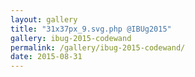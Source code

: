 ```yaml
---
layout: gallery
title: "31x37px_9.svg.php @IBUg2015"
gallery: ibug-2015-codewand
permalink: /gallery/ibug-2015-codewand/
date: 2015-08-31
---
```

